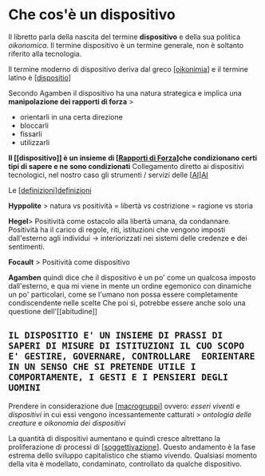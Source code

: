 # Che cos'è un dispositivo

Il libretto parla della nascita del termine **dispositivo** e della sua politica *oikonomica*. Il termine dispositivo è un termine generale, non è soltanto riferito alla tecnologia.

Il termine moderno di dispositivo deriva dal greco [[oikonimia]] e il termine latino è [[dispositio]]

Secondo Agamben il dispositivo ha una natura strategica e implica una **manipolazione dei rapporti di forza** >
* orientarli in una certa direzione
* bloccarli
* fissarli
* utilizzarli

**Il [[dispositivo]] è un insieme di [[Rapporti di Forza]]che condizionano certi tipi di sapere e ne sono condizionati** Collegamento diretto ai dispositivi tecnologici, nel nostro caso gli strumenti / servizi delle [[AI]][AI](ai.md) 

Le [[definizioni]][definizioni](definizioni.md)

**Hyppolite** > 
natura vs positività = libertà vs costrizione = ragione vs storia

**Hegel**> 
Positività come ostacolo alla libertà umana, da condannare. Positività ha il carico di regole, riti, istituzioni che vengono imposti dall'esterno agli individui -> interiorizzati nei sistemi delle credenze e dei sentimenti. 

**Focault** >
Positività come dispositivo

**Agamben** quindi dice che il dispositivo è un po' come un qualcosa imposto dall'esterno, e qua mi viene in mente un ordine egemonico con dinamiche un po' particolari, come se l'umano non possa essere completamente condiscendente nelle scelte
Che poi sì, potrebbe essere anche solo una questione dell'[[abitudine]]

## `IL DISPOSITIO E' UN INSIEME DI PRASSI DI SAPERI DI MISURE DI ISTITUZIONI IL CUO SCOPO E' GESTIRE, GOVERNARE, CONTROLLARE  EORIENTARE IN UN SENSO CHE SI PRETENDE UTILE I COMPORTAMENTE, I GESTI E I PENSIERI DEGLI UOMINI`

Prendere in considerazione due [[macrogruppi]] ovvero:
*esseri viventi* e *dispositivi* in cui essi vengono incessantemente catturati > *ontologia delle creature* e *oikonomia dei dispositivi* 


La quantità di dispositivi aumentano e quindi cresce altrettano la proliferazione di processi di [[soggettivazione]]. Questo andamento è la fase estrema dello sviluppo capitalistico che stiamo vivendo. Qualsiasi momento della vita è modellato, condaminato, controllato da qualche dispositivo.


[//begin]: # "Autogenerated link references for markdown compatibility"
[oikonimia]: oikonimia "Oikonima"
[dispositio]: dispositio "Dispositio"
[Rapporti di Forza]: rapporti-di-forza "Rapporti di forza"
[AI]: ai "Artificial Intelligence"
[definizioni]: definizioni "Definizioni"
[macrogruppi]: macrogruppi "Macrogruppi"
[soggettivazione]: soggettivazione "Soggettivazione"
[//end]: # "Autogenerated link references"